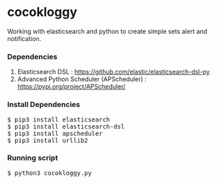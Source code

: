 # cocokloggy
Working with elasticsearch and python to create simple sets alert and notification.

### Dependencies 
1. Elasticsearch DSL :  https://github.com/elastic/elasticsearch-dsl-py
2. Advanced Python Scheduler (APScheduler) : https://pypi.org/project/APScheduler/

### Install Dependencies
<pre>
$ pip3 install elasticsearch
$ pip3 install elasticsearch-dsl
$ pip3 install apscheduler
$ pip3 install urllib2
</pre>
### Running script
<pre>$ python3 cocokloggy.py</pre>
